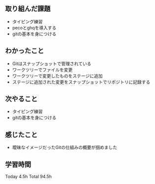 ## 取り組んだ課題
- タイピング練習
- pecoとghqを導入する
- gitの基本を身につける
## わかったこと
- Gitはスナップショットで管理されている
- ワークツリーでファイルを変更
- ワークツリーで変更したものをステージに追加
- ステージに追加された変更をスナップショットでリポジトリに記録する
## 次やること
- タイピング練習
- gitの基本を身につける
## 感じたこと
- 曖昧なイメージだったGitの仕組みの概要が掴めました
## 学習時間
Today 4.5h Total 94.5h
